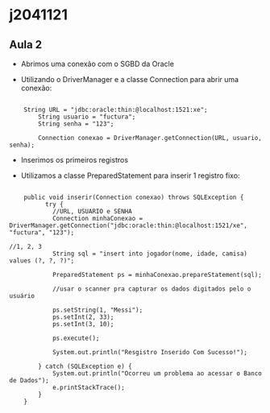 # j2041121

## Aula 2

* Abrimos uma conexão com o SGBD da Oracle

* Utilizando o DriverManager e a classe Connection para abrir uma conexão:

<pre><code>
    String URL = "jdbc:oracle:thin:@localhost:1521:xe";
		String usuario = "fuctura";
		String senha = "123";
		
		Connection conexao = DriverManager.getConnection(URL, usuario, senha);
</code></pre>

* Inserimos os primeiros registros

- Utilizamos a classe PreparedStatement para inserir 1 registro fixo:

<pre><code>
    public void inserir(Connection conexao) throws SQLException {
		  try {
			//URL, USUARIO e SENHA
			Connection minhaConexao = DriverManager.getConnection("jdbc:oracle:thin:@localhost:1521/xe", "fuctura", "123");
																		                               //1, 2, 3	
			String sql = "insert into jogador(nome, idade, camisa) values (?, ?, ?)";
			
			PreparedStatement ps = minhaConexao.prepareStatement(sql);
		
			//usar o scanner pra capturar os dados digitados pelo o usuário
		
			ps.setString(1, "Messi");
			ps.setInt(2, 33);
			ps.setInt(3, 10);
			
			ps.execute();
			
			System.out.println("Resgistro Inserido Com Sucesso!");
		
		} catch (SQLException e) {
			System.out.println("Ocorreu um problema ao acessar o Banco de Dados");
			e.printStackTrace();
		}
	}
</code></pre>
